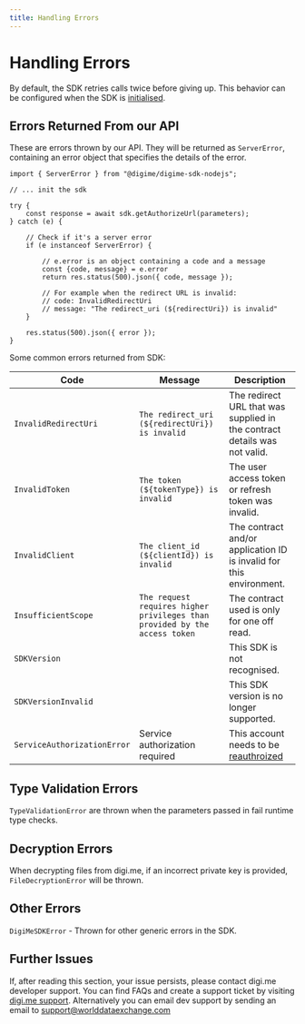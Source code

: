 ```yaml
---
title: Handling Errors
---
```


# Handling Errors

By default, the SDK retries calls twice before giving up. This behavior can be configured when the SDK is [initialised](initializing-the-sdk.md).

## Errors Returned From our API

These are errors thrown by our API. They will be returned as `ServerError`, containing an error object that specifies the details of the error.

```
import { ServerError } from "@digime/digime-sdk-nodejs";

// ... init the sdk

try {
    const response = await sdk.getAuthorizeUrl(parameters);
} catch (e) {

    // Check if it's a server error
    if (e instanceof ServerError) {

        // e.error is an object containing a code and a message
        const {code, message} = e.error
        return res.status(500).json({ code, message });

        // For example when the redirect URL is invalid:
        // code: InvalidRedirectUri
        // message: "The redirect_uri (${redirectUri}) is invalid"
    }

    res.status(500).json({ error });
}
```

Some common errors returned from SDK:

| Code                        | Message                                                                    | Description                                                                         |
| --------------------------- | -------------------------------------------------------------------------- | ----------------------------------------------------------------------------------- |
| `InvalidRedirectUri`        | `The redirect_uri (${redirectUri}) is invalid`                             | The redirect URL that was supplied in the contract details was not valid.           |
| `InvalidToken`              | `The token (${tokenType}) is invalid`                                      | The user access token or refresh token was invalid.                                 |
| `InvalidClient`             | `The client_id (${clientId}) is invalid`                                   | The contract and/or application ID is invalid for this environment.                 |
| `InsufficientScope`         | `The request requires higher privileges than provided by the access token` | The contract used is only for one off read.                                         |
| `SDKVersion`                |                                                                            | This SDK is not recognised.                                                         |
| `SDKVersionInvalid`         |                                                                            | This SDK version is no longer supported.                                            |
| `ServiceAuthorizationError` | Service authorization required                                             | This account needs to be [reauthroized](./manage-accounts/reauthorizing-account.md) |

## Type Validation Errors

`TypeValidationError` are thrown when the parameters passed in fail runtime type checks.

## Decryption Errors

When decrypting files from digi.me, if an incorrect private key is provided, `FileDecryptionError` will be thrown.

## Other Errors

`DigiMeSDKError` - Thrown for other generic errors in the SDK.

## Further Issues

If, after reading this section, your issue persists, please contact digi.me developer support. You can find FAQs and create a support ticket by visiting [digi.me support](http://digi.me/support). Alternatively you can email dev support by sending an email to support@worlddataexchange.com
